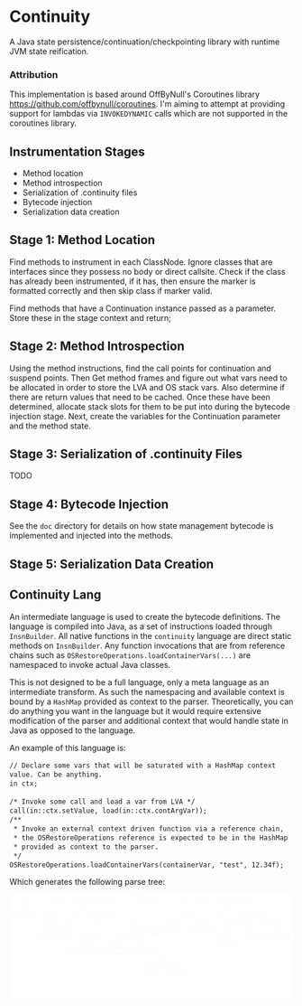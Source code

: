 # Continuity

A Java state persistence/continuation/checkpointing library with runtime JVM state reification.

### Attribution

This implementation is based around OffByNull's Coroutines library <https://github.com/offbynull/coroutines>. I'm aiming
to attempt at providing support for lambdas via `INVOKEDYNAMIC` calls which are not supported in the coroutines library.

## Instrumentation Stages

* Method location
* Method introspection
* Serialization of .continuity files
* Bytecode injection
* Serialization data creation

## Stage 1: Method Location

Find methods to instrument in each ClassNode. Ignore classes that are interfaces since they possess no body or direct callsite.
Check if the class has already been instrumented, if it has, then ensure the marker is formatted correctly and then skip class 
if marker valid.

Find methods that have a Continuation instance passed as a parameter. Store these in the stage context and return;

## Stage 2: Method Introspection

Using the method instructions, find the call points for continuation and suspend points. Then Get method frames and
figure out what vars need to be allocated in order to store the LVA and OS stack vars. Also determine if there are
return values that need to be cached. Once these have been determined, allocate stack slots for them to be put into
during the bytecode injection stage. Next, create the variables for the Continuation parameter and the method state.

## Stage 3: Serialization of .continuity Files

TODO

## Stage 4: Bytecode Injection

See the `doc` directory for details on how state management bytecode is implemented and injected into the methods.

## Stage 5: Serialization Data Creation

## Continuity Lang

An intermediate language is used to create the bytecode definitions. The language is compiled into
Java, as a set of instructions loaded through `InsnBuilder`. All native functions in the `continuity`
language are direct static methods on `InsnBuilder`. Any function invocations that are from reference
chains such as `OSRestoreOperations.loadContainerVars(...)` are namespaced to invoke actual Java
classes.

This is not designed to be a full language, only a meta language as an intermediate transform. As such
the namespacing and available context is bound by a `HashMap` provided as context to the parser. Theoretically,
you can do anything you want in the language but it would require extensive modification of the parser
and additional context that would handle state in Java as opposed to the language.

An example of this language is:

```continuity
// Declare some vars that will be saturated with a HashMap context value. Can be anything.
in ctx;

/* Invoke some call and load a var from LVA */
call(in::ctx.setValue, load(in::ctx.contArgVar));
/**
 * Invoke an external context driven function via a reference chain,
 * the OSRestoreOperations reference is expected to be in the HashMap
 * provided as context to the parser.
 */
OSRestoreOperations.loadContainerVars(containerVar, "test", 12.34f);
```

Which generates the following parse tree:

<img src="doc/exampleParseTree.png" alt="Example Parse Tree">